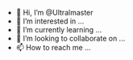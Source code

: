 - 👋 Hi, I’m @Ultralmaster
- 👀 I’m interested in ...
- 🌱 I’m currently learning ...
- 💞️ I’m looking to collaborate on ...
- 📫 How to reach me ...

<!---
Ultralmaster/Ultralmaster is a ✨ special ✨ repository because its `README.md` (this file) appears on your GitHub profile.
You can click the Preview link to take a look at your changes.
--->
